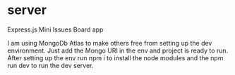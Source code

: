 # server

Express.js Mini Issues Board app

I am using MongoDb Atlas to make others free from setting up the dev environment. Just add the Mongo URI in the env and project is ready to run.
After setting up the env run npm i to install the node modules and the npm run dev to run the dev server.
